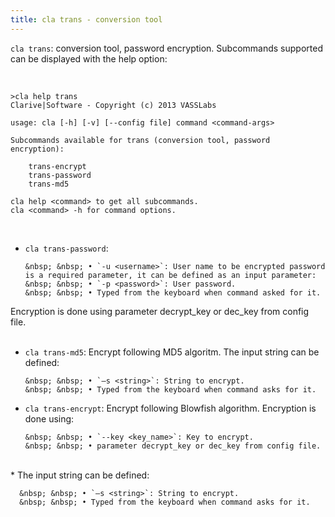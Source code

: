 ```yaml
---
title: cla trans - conversion tool
---
```


`cla trans`: conversion tool, password encryption. Subcommands supported can be displayed with the help option:

<br/>

    >cla help trans
    Clarive|Software - Copyright (c) 2013 VASSLabs

    usage: cla [-h] [-v] [--config file] command <command-args>

    Subcommands available for trans (conversion tool, password encryption):

        trans-encrypt
        trans-password
        trans-md5

    cla help <command> to get all subcommands.
    cla <command> -h for command options.
  
 
<br/>

* `cla trans-password`:       
    
      &nbsp; &nbsp; • `-u <username>`: User name to be encrypted password is a required parameter, it can be defined as an input parameter:      
      &nbsp; &nbsp; • `-p <password>`: User password.     
      &nbsp; &nbsp; • Typed from the keyboard when command asked for it.     
Encryption is done using parameter decrypt_key or dec_key from config file.     
<br/>
* `cla trans-md5`:  Encrypt following MD5 algoritm. The input string can be defined:    

      &nbsp; &nbsp; • `–s <string>`: String to encrypt.     
      &nbsp; &nbsp; • Typed from the keyboard when command asks for it.    

* `cla trans-encrypt`: Encrypt following Blowfish algorithm. Encryption is done using:

      &nbsp; &nbsp; • `--key <key_name>`: Key to encrypt.    
      &nbsp; &nbsp; • parameter decrypt_key or dec_key from config file.
<br/>
* The input string can be defined:    

      &nbsp; &nbsp; • `–s <string>`: String to encrypt.     
      &nbsp; &nbsp; • Typed from the keyboard when command asks for it.

